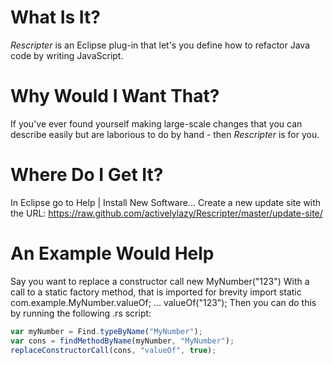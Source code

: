 # What Is It?

*Rescripter* is an Eclipse plug-in that let's you define how to refactor 
Java code by writing JavaScript.

# Why Would I Want That?

If you've ever found yourself making large-scale changes that you can describe
easily but are laborious to do by hand - then *Rescripter* is for you.

# Where Do I Get It?

In Eclipse go to Help | Install New Software...
Create a new update site with the URL:
    https://raw.github.com/activelylazy/Rescripter/master/update-site/

# An Example Would Help

Say you want to replace a constructor call
    new MyNumber("123")
With a call to a static factory method, that is imported for brevity
    import static com.example.MyNumber.valueOf;
    ...
    valueOf("123");
Then you can do this by running the following .rs script:

```Javascript
var myNumber = Find.typeByName("MyNumber");
var cons = findMethodByName(myNumber, "MyNumber");
replaceConstructorCall(cons, "valueOf", true);
```


